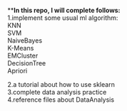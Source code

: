 ******In this repo, I will complete follows:****\
1.implement some usual ml algorithm:  
KNN  
SVM  
NaiveBayes  
K-Means  
EMCluster  
DecisionTree  
Apriori
    
2.a tutorial about how to use sklearn  
3.complete data analysis practice  
4.reference files about DataAnalysis
